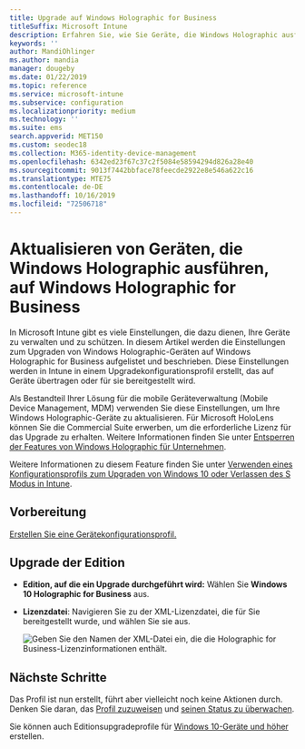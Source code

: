 ```yaml
---
title: Upgrade auf Windows Holographic for Business
titleSuffix: Microsoft Intune
description: Erfahren Sie, wie Sie Geräte, die Windows Holographic ausführen, auf Windows Holographic for Business aktualisieren
keywords: ''
author: MandiOhlinger
ms.author: mandia
manager: dougeby
ms.date: 01/22/2019
ms.topic: reference
ms.service: microsoft-intune
ms.subservice: configuration
ms.localizationpriority: medium
ms.technology: ''
ms.suite: ems
search.appverid: MET150
ms.custom: seodec18
ms.collection: M365-identity-device-management
ms.openlocfilehash: 6342ed23f67c37c2f5084e58594294d826a28e40
ms.sourcegitcommit: 9013f7442bbface78feecde2922e8e546a622c16
ms.translationtype: MTE75
ms.contentlocale: de-DE
ms.lasthandoff: 10/16/2019
ms.locfileid: "72506718"
---
```

# <a name="upgrade-devices-running-windows-holographic-to-windows-holographic-for-business"></a>Aktualisieren von Geräten, die Windows Holographic ausführen, auf Windows Holographic for Business

In Microsoft Intune gibt es viele Einstellungen, die dazu dienen, Ihre Geräte zu verwalten und zu schützen. In diesem Artikel werden die Einstellungen zum Upgraden von Windows Holographic-Geräten auf Windows Holographic for Business aufgelistet und beschrieben. Diese Einstellungen werden in Intune in einem Upgradekonfigurationsprofil erstellt, das auf Geräte übertragen oder für sie bereitgestellt wird.

Als Bestandteil Ihrer Lösung für die mobile Geräteverwaltung (Mobile Device Management, MDM) verwenden Sie diese Einstellungen, um Ihre Windows Holographic-Geräte zu aktualisieren. Für Microsoft HoloLens können Sie die Commercial Suite erwerben, um die erforderliche Lizenz für das Upgrade zu erhalten. Weitere Informationen finden Sie unter [Entsperren der Features von Windows Holographic für Unternehmen](https://docs.microsoft.com/hololens/hololens1-upgrade-enterprise).

Weitere Informationen zu diesem Feature finden Sie unter [Verwenden eines Konfigurationsprofils zum Upgraden von Windows 10 oder Verlassen des S Modus in Intune](../edition-upgrade-configure-windows-10.md).

## <a name="before-you-begin"></a>Vorbereitung

[Erstellen Sie eine Gerätekonfigurationsprofil.](edition-upgrade-configure-windows-10.md#create-the-profile)

## <a name="edition-upgrade"></a>Upgrade der Edition

- **Edition, auf die ein Upgrade durchgeführt wird:** Wählen Sie **Windows 10 Holographic for Business** aus.
- **Lizenzdatei**: Navigieren Sie zu der XML-Lizenzdatei, die für Sie bereitgestellt wurde, und wählen Sie sie aus.

  ![Geben Sie den Namen der XML-Datei ein, die die Holographic for Business-Lizenzinformationen enthält.](./media/holographic-upgrade/Holographic-edition-upgrade.png)
 
## <a name="next-steps"></a>Nächste Schritte

Das Profil ist nun erstellt, führt aber vielleicht noch keine Aktionen durch. Denken Sie daran, das [Profil zuzuweisen](device-profile-assign.md) und [seinen Status zu überwachen](../device-profile-monitor.md).

Sie können auch Editionsupgradeprofile für [Windows 10-Geräte und höher](edition-upgrade-windows-settings.md) erstellen.
